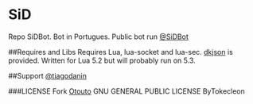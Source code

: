 # SiD
Repo SiDBot. Bot in Portugues.
Public bot run [@SiDBot](http://telegram.me/SiDBot)

##Requires and Libs
Requires Lua, lua-socket and lua-sec. 
[dkjson](http://github.com/LuaDist/dkjson/) is provided. 
Written for Lua 5.2 but will probably run on 5.3.

##Support
[@tiagodanin](http://telegram.me/tiagodanin)

###LICENSE
Fork [Otouto](https://github.com/topkecleon/otouto)
GNU GENERAL PUBLIC LICENSE ByTokecleon
